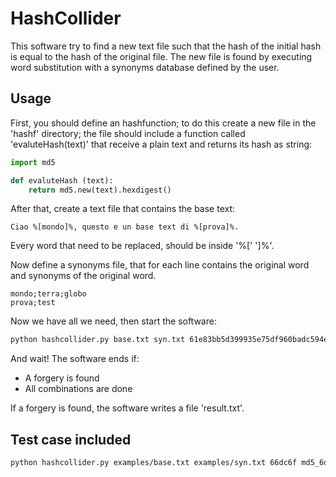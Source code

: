 # HashCollider

This software try to find a new text file such that the hash of the initial hash is equal to the hash of the original file.
The new file is found by executing word substitution with a synonyms database defined by the user.


## Usage

First, you should define an hashfunction; to do this create a new file in the 'hashf' directory; the file should
include a function called 'evaluteHash(text)' that receive a plain text and returns its hash as string:

```python
import md5

def evaluteHash (text):
	return md5.new(text).hexdigest()
```

After that, create a text file that contains the base text:

```
Ciao %[mondo]%, questo e un base text di %[prova]%.
```

Every word that need to be replaced, should be inside '%[' ']%'.

Now define a synonyms file, that for each line contains the original word and synonyms of the original word.

```
mondo;terra;globo
prova;test
```

Now we have all we need, then start the software:

```bash
python hashcollider.py base.txt syn.txt 61e83bb5d399935e75df960badc594e3 md5_f
```

And wait! The software ends if:
- A forgery is found
- All combinations are done

If a forgery is found, the software writes a file 'result.txt'.


## Test case included

```bash
python hashcollider.py examples/base.txt examples/syn.txt 66dc6f md5_6dig
```
